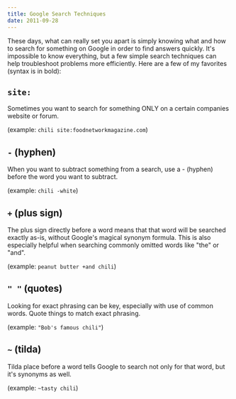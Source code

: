 ```yaml
---
title: Google Search Techniques
date: 2011-09-28
---
```


These days, what can really set you apart is simply knowing what and how to search for something on Google in order to find answers quickly. It's impossible to know everything, but a few simple search techniques can help troubleshoot problems more efficiently. Here are a few of my favorites (syntax is in bold):

## `site:`

Sometimes you want to search for something ONLY on a certain companies website or forum.

(example: `chili site:foodnetworkmagazine.com`)

## `-` (hyphen)

When you want to subtract something from a search, use a - (hyphen) before the word you want to subtract.

(example: `chili -white`)

## `+` (plus sign)

The plus sign directly before a word means that that word will be searched exactly as-is, without Google's magical synonym formula. This is also especially helpful when searching commonly omitted words like "the" or "and".

(example: `peanut butter +and chili`)

## `" "` (quotes)

Looking for exact phrasing can be key, especially with use of common words. Quote things to match exact phrasing.

(example: `"Bob's famous chili"`)

## `~` (tilda)

Tilda place before a word tells Google to search not only for that word, but it's synonyms as well.

(example: `~tasty chili`)
